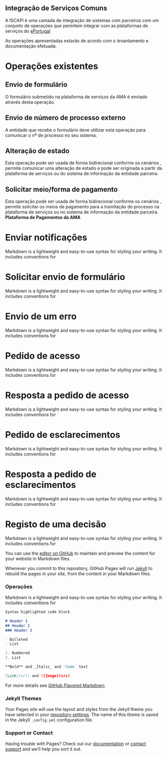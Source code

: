 ## Integração de Serviços Comuns

A ISCAPI é uma camada de integração de sistemas com parceiros com um conjunto de operações que permitem integrar com as plataformas de serviços do [ePortugal](https://ePortugal.gov.pt)

As operações apresentadas estarão de acordo com o levantamento e documentação efetuada.


# Operações existentes

## Envio de formulário
O formulário submetido na plataforma de serviços da AMA é enviado através desta operação.

## Envio de número de processo externo
A entidade que recebe o formulário deve utilizar esta operação para comunicar o nº de processo no seu sistema.

## Alteração de estado
Esta operação pode ser usada de forma bidirecional conforme os cenários , permite comunicar uma alteração de estado e
pode ser originada a partir da plataforma de serviços ou do sistema de informação da entidade parceira.

## Solicitar meio/forma de pagamento
Esta operação pode ser usada de forma bidirecional conforme os cenários , permite solicitar os meios de pagamento para a tramitação do processo na plataforma de serviços ou no sistema de informação da entidade parceira.
**Plataforma de Pagamentos da AMA** 
# Enviar notificações
Markdown is a lightweight and easy-to-use syntax for styling your writing. It includes conventions for

# Solicitar envio de formulário
Markdown is a lightweight and easy-to-use syntax for styling your writing. It includes conventions for

# Envio de um erro
Markdown is a lightweight and easy-to-use syntax for styling your writing. It includes conventions for

# Pedido de acesso
Markdown is a lightweight and easy-to-use syntax for styling your writing. It includes conventions for

# Resposta a pedido de acesso
Markdown is a lightweight and easy-to-use syntax for styling your writing. It includes conventions for

# Pedido de esclarecimentos
Markdown is a lightweight and easy-to-use syntax for styling your writing. It includes conventions for

# Resposta a pedido de esclarecimentos
Markdown is a lightweight and easy-to-use syntax for styling your writing. It includes conventions for

# Registo de uma decisão
Markdown is a lightweight and easy-to-use syntax for styling your writing. It includes conventions for

You can use the [editor on GitHub](https://github.com/dsiama/iscapi/edit/master/index.md) to maintain and preview the content for your website in Markdown files.

Whenever you commit to this repository, GitHub Pages will run [Jekyll](https://jekyllrb.com/) to rebuild the pages in your site, from the content in your Markdown files.

### Operações

Markdown is a lightweight and easy-to-use syntax for styling your writing. It includes conventions for

```markdown
Syntax highlighted code block

# Header 1
## Header 2
### Header 3

- Bulleted
- List

1. Numbered
2. List

**Bold** and _Italic_ and `Code` text

[Link](url) and ![Image](src)
```

For more details see [GitHub Flavored Markdown](https://guides.github.com/features/mastering-markdown/).

### Jekyll Themes

Your Pages site will use the layout and styles from the Jekyll theme you have selected in your [repository settings](https://github.com/dsiama/iscapi/settings). The name of this theme is saved in the Jekyll `_config.yml` configuration file.

### Support or Contact

Having trouble with Pages? Check out our [documentation](https://help.github.com/categories/github-pages-basics/) or [contact support](https://github.com/contact) and we’ll help you sort it out.

